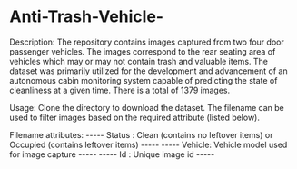 # Anti-Trash-Vehicle-
Description: The repository contains images captured from two four door passenger vehicles. The images correspond to the rear seating area of vehicles which may or may not contain trash and valuable items. The dataset was primarily utilized for the development and advancement of an autonomous cabin monitoring system capable of predicting the state of cleanliness at a given time. There is a total of 1379 images.

Usage: Clone the directory to download the dataset. The filename can be used to filter images based on the required attribute (listed below).

Filename attributes:
----- Status : Clean (contains no leftover items) or Occupied (contains leftover items) -----
----- Vehicle: Vehicle model used for image capture -----
----- Id     : Unique image id -----
